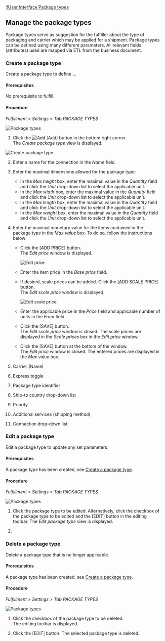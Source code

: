 [!!User Interface Package types](../UserInterface/03b_PackageTypes.md)

## Manage the package types

Package types serve as suggestion for the fulfiller about the type of packaging and carrier which may be applied for a shipment. Package types can be defined using many different parameters. All relevant fields (attributes) used are mapped via ETL from the business document.  

[comment]: <> (I may not be applicable for all customers, e.g. in case of non-physical shipments or the fulfiller has his own package types defined.)

### Create a package type

Create a package type to define ...

#### Prerequisites

No prerequisite to fulfill. 

[comment]: <> (ETL basic mapping in Sandbox, in NoE test account Kd-spezifisches Mapping)

#### Procedure

*Fulfillment > Settings > Tab PACKAGE TYPES*

![Package types](../../Assets/Screenshots/Fulfillment/Settings/PackageTypes/ListPackageTypes.png "[Package types]")

1. Click the ![Add](../../Assets/Icons/Plus01.png "[Add]") (Add) button in the bottom right corner.   
  The *Create package type* view is displayed.

  ![Create package type](../../Assets/Screenshots/Fulfillment/Settings/PackageTypes/CreatePackageType.png "[Create package type]")

2. Enter a name for the connection in the *Name* field.

3. Enter the maximal dimensions allowed for the package type:
    - In the *Max height* box, enter the maximal value in the *Quantity* field and click the *Unit* drop-down list to select the applicable unit.  
    - In the *Max width* box, enter the maximal value in the *Quantity* field and click the *Unit* drop-down list to select the applicable unit.  
    - In the *Max length* box, enter the maximal value in the *Quantity* field and click the *Unit* drop-down list to select the applicable unit.  
    - In the *Max weight* box, enter the maximal value in the *Quantity* field and click the *Unit* drop-down list to select the applicable unit.  
   
4. Enter the maximal monetary value for the items contained in the package type in the *Max value* box. To do so, follow the instructions below:
    - Click the [ADD PRICE] button.  
        The *Edit price* window is displayed. 

        ![Edit price](../../Assets/Screenshots/Fulfillment/Settings/PackageTypes/EditPrice.png "[Edit price]")

    - Enter the item price in the *Base price* field.

    - If desired, scale prices can be added. Click the [ADD SCALE PRICE] button.  
        The *Edit scale price* window is displayed.  

        ![Edit scale price](../../Assets/Screenshots/Fulfillment/Settings/PackageTypes/EditScalePrice.png "[Edit scale price]")

    - Enter the applicable price in the *Price* field and applicable number of units in the *From* field. 

    - Click the [SAVE] button.  
        The *Edit scale price* window is closed. The scale prices are displayed in the *Scale prices* box in the *Edit price* window. 

    - Click the [SAVE] button at the bottom of the window.  
        The *Edit price* window is closed. The entered prices are displayed in the *Max value* box.

[comment]: <> (Check ob alles default, also ob Beschreibung nötig; evtl. Verweis auf Attributes in DataHub?)

5. Carrier (Name)

6. Express toggle

7. Package type identifier

8. Ship-to country drop-down list

9. Priority

10. Additional services (shipping method)

11. Connection drop-down list



### Edit a package type

Edit a package type to update any set parameters.

#### Prerequisites

A package type has been created, see [Create a package type](#create-a-package-type).

#### Procedure

*Fulfillment > Settings > Tab PACKAGE TYPES*

![Package types](../../Assets/Screenshots/Fulfillment/Settings/PackageTypes/ListPackageTypes.png "[Package types]")

1. Click the package type to be edited. Alternatively, click the checkbox of the package type to be edited and the [EDIT] button in the editing toolbar.
    The *Edit package type* view is displayed.

2. 

[comment]: <> (Check standard Sätze!)


### Delete a package type

Delete a package type that is no longer applicable.

#### Prerequisites

A package type has been created, see [Create a package type](#create-a-package-type).

#### Procedure

*Fulfillment > Settings > Tab PACKAGE TYPES*

![Package types](../../Assets/Screenshots/Fulfillment/Settings/PackageTypes/ListPackageTypes.png "[Package types]")

1. Click the checkbox of the package type to be deleted.  
    The editing toolbar is displayed.

2. Click the [EDIT] button.
    The selected package type is deleted.

[comment]: <> (Notice displayed?)



